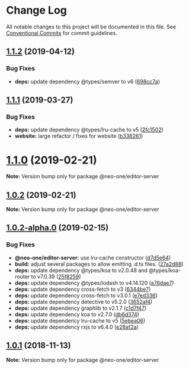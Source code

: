 # Change Log

All notable changes to this project will be documented in this file.
See [Conventional Commits](https://conventionalcommits.org) for commit guidelines.

## [1.1.2](https://github.com/neo-one-suite/neo-one/compare/@neo-one/editor-server@1.1.1...@neo-one/editor-server@1.1.2) (2019-04-12)


### Bug Fixes

* **deps:** update dependency @types/semver to v6 ([698cc7a](https://github.com/neo-one-suite/neo-one/commit/698cc7a))





## [1.1.1](https://github.com/neo-one-suite/neo-one/compare/@neo-one/editor-server@1.1.0...@neo-one/editor-server@1.1.1) (2019-03-27)


### Bug Fixes

* **deps:** update dependency @types/lru-cache to v5 ([2fc1502](https://github.com/neo-one-suite/neo-one/commit/2fc1502))
* **website:** large refactor / fixes for website ([b338261](https://github.com/neo-one-suite/neo-one/commit/b338261))





# [1.1.0](https://github.com/neo-one-suite/neo-one/compare/@neo-one/editor-server@1.0.2...@neo-one/editor-server@1.1.0) (2019-02-21)

**Note:** Version bump only for package @neo-one/editor-server





## [1.0.2](https://github.com/neo-one-suite/neo-one/compare/@neo-one/editor-server@1.0.2-alpha.0...@neo-one/editor-server@1.0.2) (2019-02-21)

**Note:** Version bump only for package @neo-one/editor-server





## [1.0.2-alpha.0](https://github.com/neo-one-suite/neo-one/compare/@neo-one/editor-server@1.0.1...@neo-one/editor-server@1.0.2-alpha.0) (2019-02-15)


### Bug Fixes

* **@neo-one/editor-server:** use lru-cache constructor ([d7d5e64](https://github.com/neo-one-suite/neo-one/commit/d7d5e64))
* **build:** adjust several packages to allow emitting .d.ts files. ([27a2d88](https://github.com/neo-one-suite/neo-one/commit/27a2d88))
* **deps:** update dependency @types/koa to v2.0.48 and @types/koa-router to v7.0.39 ([25f8259](https://github.com/neo-one-suite/neo-one/commit/25f8259))
* **deps:** update dependency @types/lodash to v4.14.120 ([a76dae7](https://github.com/neo-one-suite/neo-one/commit/a76dae7))
* **deps:** update dependency cross-fetch to v3 ([6344be7](https://github.com/neo-one-suite/neo-one/commit/6344be7))
* **deps:** update dependency cross-fetch to v3.0.1 ([e7ed336](https://github.com/neo-one-suite/neo-one/commit/e7ed336))
* **deps:** update dependency detective to v5.2.0 ([3652af4](https://github.com/neo-one-suite/neo-one/commit/3652af4))
* **deps:** update dependency graphlib to v2.1.7 ([c1d7f47](https://github.com/neo-one-suite/neo-one/commit/c1d7f47))
* **deps:** update dependency koa to v2.7.0 ([db6d374](https://github.com/neo-one-suite/neo-one/commit/db6d374))
* **deps:** update dependency lru-cache to v5 ([5ebea06](https://github.com/neo-one-suite/neo-one/commit/5ebea06))
* **deps:** update dependency rxjs to v6.4.0 ([e28af2a](https://github.com/neo-one-suite/neo-one/commit/e28af2a))





## [1.0.1](https://github.com/neo-one-suite/neo-one/compare/@neo-one/editor-server@1.0.0...@neo-one/editor-server@1.0.1) (2018-11-13)

**Note:** Version bump only for package @neo-one/editor-server
